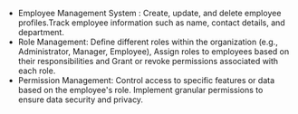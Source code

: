 - Employee Management System : 
  Create, update, and delete employee profiles.Track employee information such as name, contact details, and department.
- Role Management:
Define different roles within the organization (e.g., Administrator, Manager, Employee), Assign roles to employees based on their responsibilities and Grant or revoke permissions associated with each role.
- Permission Management:
Control access to specific features or data based on the employee's role.
Implement granular permissions to ensure data security and privacy.
